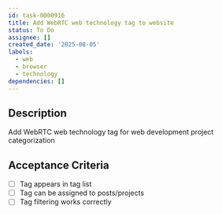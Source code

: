 ```yaml
---
id: task-0000916
title: Add WebRTC web technology tag to website
status: To Do
assignee: []
created_date: '2025-08-05'
labels:
  - web
  - browser
  - technology
dependencies: []
---
```


## Description

Add WebRTC web technology tag for web development project categorization

## Acceptance Criteria

- [ ] Tag appears in tag list
- [ ] Tag can be assigned to posts/projects
- [ ] Tag filtering works correctly
